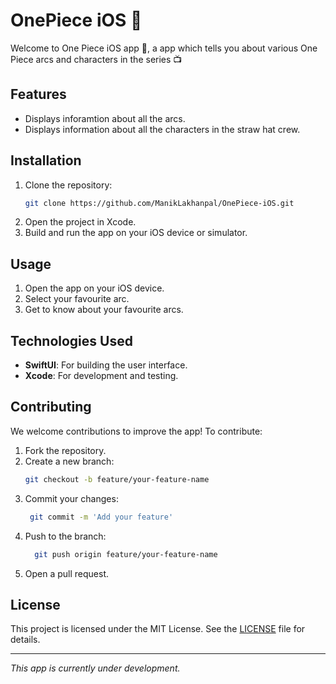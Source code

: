 # OnePiece iOS 📱

Welcome to One Piece iOS app 📱, a app which tells you about various One Piece arcs and characters in the series 📺

## Features

- Displays inforamtion about all the arcs.
- Displays information about all the characters in the straw hat crew.

## Installation

1. Clone the repository:
   ```sh
   git clone https://github.com/ManikLakhanpal/OnePiece-iOS.git
2. Open the project in Xcode.
3. Build and run the app on your iOS device or simulator.

   
## Usage

1. Open the app on your iOS device.
2. Select your favourite arc.
3. Get to know about your favourite arcs.

## Technologies Used

- **SwiftUI**: For building the user interface.
- **Xcode**: For development and testing.

## Contributing

We welcome contributions to improve the app! To contribute:

1. Fork the repository.
2. Create a new branch:
   ```sh
   git checkout -b feature/your-feature-name
3. Commit your changes:
   ```sh
    git commit -m 'Add your feature'
4. Push to the branch:
   ```sh
     git push origin feature/your-feature-name
5. Open a pull request.

## License

This project is licensed under the MIT License. See the [LICENSE](LICENSE) file for details.

---

*This app is currently under development.*






